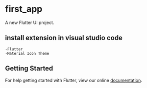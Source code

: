 # first_app

A new Flutter UI project.

## install extension in visual studio code
```
-Flutter
-Material Icon Theme
```
## Getting Started

For help getting started with Flutter, view our online
[documentation](https://flutter.io/).
